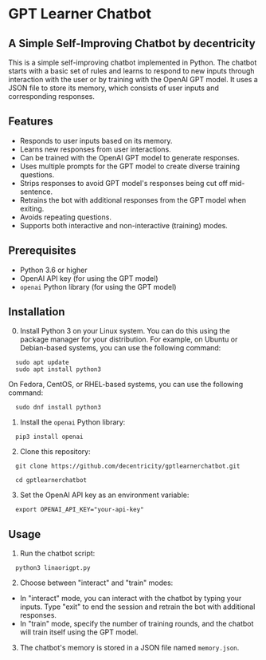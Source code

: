 # GPT Learner Chatbot
## A Simple Self-Improving Chatbot by decentricity

This is a simple self-improving chatbot implemented in Python. The chatbot starts with a basic set of rules and learns to respond to new inputs through interaction with the user or by training with the OpenAI GPT model. It uses a JSON file to store its memory, which consists of user inputs and corresponding responses.


## Features

- Responds to user inputs based on its memory.
- Learns new responses from user interactions.
- Can be trained with the OpenAI GPT model to generate responses.
- Uses multiple prompts for the GPT model to create diverse training questions.
- Strips responses to avoid GPT model's responses being cut off mid-sentence.
- Retrains the bot with additional responses from the GPT model when exiting.
- Avoids repeating questions.
- Supports both interactive and non-interactive (training) modes.


## Prerequisites

- Python 3.6 or higher
- OpenAI API key (for using the GPT model)
- `openai` Python library (for using the GPT model)

## Installation

0. Install Python 3 on your Linux system. You can do this using the package manager for your distribution. For example, on Ubuntu or Debian-based systems, you can use the following command:

```
  sudo apt update
  sudo apt install python3
```
On Fedora, CentOS, or RHEL-based systems, you can use the following command:
```
  sudo dnf install python3
```

1. Install the `openai` Python library:
```
  pip3 install openai
```

2. Clone this repository:
```
  git clone https://github.com/decentricity/gptlearnerchatbot.git

  cd gptlearnerchatbot
```

3. Set the OpenAI API key as an environment variable:
```
  export OPENAI_API_KEY="your-api-key"
```

## Usage

1. Run the chatbot script:
```
  python3 linaorigpt.py
```

2. Choose between "interact" and "train" modes:

- In "interact" mode, you can interact with the chatbot by typing your inputs. Type "exit" to end the session and retrain the bot with additional responses.
- In "train" mode, specify the number of training rounds, and the chatbot will train itself using the GPT model.


3. The chatbot's memory is stored in a JSON file named `memory.json`.


